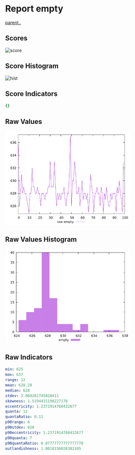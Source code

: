# Report empty

[parent..](./..)  


## Scores

![score](./score.png)  

## Score Histogram

![hist](./hist.png)  

## Score Indicators

```yaml
{}

```

## Raw Values

![raw](./raw.png)  

## Raw Values Histogram

![raw hist](./raw_hist.png)  

## Raw Indicators

```yaml
min: 625
max: 637
range: 12
mean: 628.28
median: 628
stdev: 2.069202745020411
skewness: 1.5194431198227178
eccentricity: 1.2371914768432677
quanta: 11
quantaRatio: 0.11
p90range: 6
p90stdev: 628
p90eccentricity: 1.2371914768432677
p90quanta: 7
p90quantaRatio: 0.07777777777777778
outlandishness: 1.0010336026382105

```

<style>
  img {
    max-width: 80%;
  }
</style>
      
